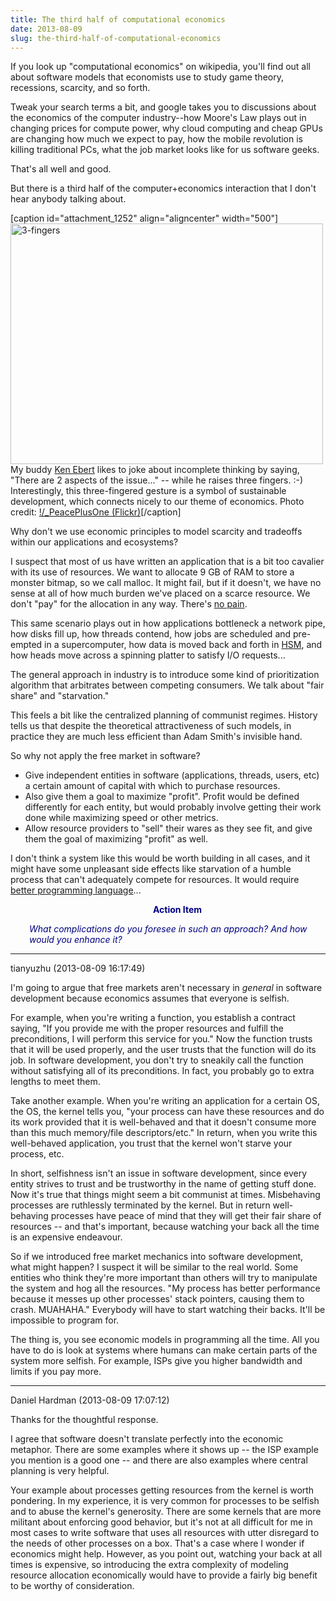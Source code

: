 ```yaml
---
title: The third half of computational economics
date: 2013-08-09
slug: the-third-half-of-computational-economics
---
```


If you look up "computational economics" on wikipedia, you'll find out all about software models that economists use to study game theory, recessions, scarcity, and so forth.

Tweak your search terms a bit, and google takes you to discussions about the economics of the computer industry--how Moore's Law plays out in changing prices for compute power, why cloud computing and cheap GPUs are changing how much we expect to pay, how the mobile revolution is killing traditional PCs, what the job market looks like for us software geeks.

That's all well and good.

But there is a third half of the computer+economics interaction that I don't hear anybody talking about.

[caption id="attachment_1252" align="aligncenter" width="500"]<img class="size-full wp-image-1252" alt="3-fingers" src="http://codecraft.co/wp-content/uploads/2013/08/3-fingers.jpg" width="500" height="385" /> My buddy <a href="ken-ebert-kill-three-birds.md">Ken Ebert</a> likes to joke about incomplete thinking by saying, "There are 2 aspects of the issue..." -- while he raises three fingers. :-) Interestingly, this three-fingered gesture is a symbol of sustainable development, which connects nicely to our theme of economics. Photo credit: <a href="http://www.flickr.com/photos/dragonpreneur/2918061941">\!/_PeacePlusOne (Flickr)</a>[/caption]

<!--more-->Why don't we use economic principles to model scarcity and tradeoffs within our applications and ecosystems?

I suspect that most of us have written an application that is a bit too cavalier with its use of resources. We want to allocate 9 GB of RAM to store a monster bitmap, so we call malloc. It might fail, but if it doesn't, we have no sense at all of how much burden we've placed on a scarce resource. We don't "pay" for the allocation in any way. There's <a title="Why Your Software Should Cry" href="why-your-software-should-cry.md">no pain</a>.

This same scenario plays out in how applications bottleneck a network pipe, how disks fill up, how threads contend, how jobs are scheduled and pre-empted in a supercomputer, how data is moved back and forth in <a class="zem_slink" title="Hierarchical storage management" href="http://en.wikipedia.org/wiki/Hierarchical_storage_management" target="_blank" rel="wikipedia">HSM</a>, and how heads move across a spinning platter to satisfy I/O requests...

The general approach in industry is to introduce some kind of prioritization algorithm that arbitrates between competing consumers. We talk about "fair share" and "starvation."

This feels a bit like the centralized planning of communist regimes. History tells us that despite the theoretical attractiveness of such models, in practice they are much less efficient than Adam Smith's invisible hand.

So why not apply the free market in software?
<ul>
	<li>Give independent entities in software (applications, threads, users, etc) a certain amount of capital with which to purchase resources.</li>
	<li>Also give them a goal to maximize "profit". Profit would be defined differently for each entity, but would probably involve getting their work done while maximizing speed or other metrics.</li>
	<li>Allow resource providers to "sell" their wares as they see fit, and give them the goal of maximizing "profit" as well.</li>
</ul>
I don't think a system like this would be worth building in all cases, and it might have some unpleasant side effects like starvation of a humble process that can't adequately compete for resources. It would require <a title="3 Commandments of Performance Optimization" href="my-first-tangle-with-the-tower-of-babel.md">better programming language</a>...
<p style="padding-left:30px;text-align:center;"><strong><span style="color:#000080;">Action Item</span></strong></p>
<p style="padding-left:30px;"><em><span style="color:#000080;">What complications do you foresee in such an approach? And how would you enhance it?</span></em></p>



---

tianyuzhu (2013-08-09 16:17:49)

I'm going to argue that free markets aren't necessary in *general* in software development because economics assumes that everyone is selfish.

For example, when you're writing a function, you establish a contract saying, "If you provide me with the proper resources and fulfill the preconditions, I will perform this service for you." Now the function trusts that it will be used properly, and the user trusts that the function will do its job. In software development, you don't try to sneakily call the function without satisfying all of its preconditions. In fact, you probably go to extra lengths to meet them.

Take another example. When you're writing an application for a certain OS, the OS, the kernel tells you, "your process can have these resources and do its work provided that it is well-behaved and that it doesn't consume more than this much memory/file descriptors/etc." In return, when you write this well-behaved application, you trust that the kernel won't starve your process, etc.

In short, selfishness isn't an issue in software development, since every entity strives to trust and be trustworthy in the name of getting stuff done. Now it's true that things might seem a bit communist at times. Misbehaving processes are ruthlessly terminated by the kernel. But in return well-behaving processes have peace of mind that they will get their fair share of resources -- and that's important, because watching your back all the time is an expensive endeavour.

So if we introduced free market mechanics into software development, what might happen? I suspect it will be similar to the real world. Some entities who think they're more important than others will try to manipulate the system and hog all the resources. "My process has better performance because it messes up other processes' stack pointers, causing them to crash. MUAHAHA." Everybody will have to start watching their backs. It'll be impossible to program for.

The thing is, you see economic models in programming all the time. All you have to do is look at systems where humans can make certain parts of the system more selfish. For example, ISPs give you higher bandwidth and limits if you pay more.

---

Daniel Hardman (2013-08-09 17:07:12)

Thanks for the thoughtful response.

I agree that software doesn't translate perfectly into the economic metaphor. There are some examples where it shows up -- the ISP example you mention is a good one -- and there are also examples where central planning is very helpful.

Your example about processes getting resources from the kernel is worth pondering. In my experience, it is very common for processes to be selfish and to abuse the kernel's generosity. There are some kernels that are more militant about enforcing good behavior, but it's not at all difficult for me in most cases to write software that uses all resources with utter disregard to the needs of other processes on a box. That's a case where I wonder if economics might help. However, as you point out, watching your back at all times is expensive, so introducing the extra complexity of modeling resource allocation economically would have to provide a fairly big benefit to be worthy of consideration.